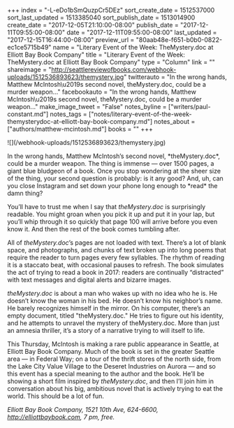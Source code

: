 +++
index = "-L-eDo1bSmQuzpCr5DEz"
sort_create_date = 1512537000
sort_last_updated = 1513385040
sort_publish_date = 1513014900
create_date = "2017-12-05T21:10:00-08:00"
publish_date = "2017-12-11T09:55:00-08:00"
date = "2017-12-11T09:55:00-08:00"
last_updated = "2017-12-15T16:44:00-08:00"
preview_url = "80aab48e-f651-b0b0-0822-ec1ce5715b49"
name = "Literary Event of the Week: TheMystery.doc at Elliott Bay Book Company"
title = "Literary Event of the Week: TheMystery.doc at Elliott Bay Book Company"
type = "Column"
link = ""
shareimage = "http://seattlereviewofbooks.com/webhook-uploads/1512536893623/themystery.jpg"
twitterauto = "In the wrong hands, Matthew McIntosh\u2019s second novel, theMystery.doc, could be a murder weapon..."
facebookauto = "In the wrong hands, Matthew McIntosh\u2019s second novel, theMystery.doc, could be a murder weapon..."
make_image_tweet = "False"
notes_byline = ["writers/paul-constant.md"]
notes_tags = ["notes/literary-event-of-the-week-themysterydoc-at-elliott-bay-book-company.md"]
notes_about = ["authors/matthew-mcintosh.md"]
books = ""
+++
<p class="image-left">![](/webhook-uploads/1512536893623/themystery.jpg)</p>
In the wrong hands, Matthew McIntosh’s second novel, *theMystery.doc*, could be a murder weapon. The thing is immense — over 1500 pages, a giant blue bludgeon of a book. Once you stop wondering at the sheer size of the thing, your second question is probably:  is it any good? And, uh, can you close Instagram and set down your phone long enough to *read* the damn thing?

You’ll have to trust me when I say that *theMystery.doc* is surprisingly readable. You might groan when you pick it up and put it in your lap, but you’ll whip through it so quickly that page 100 will arrive before you even know it. And then the rest of the book comes tumbling after.

All of *theMystery.doc*’s pages are not loaded with text. There’s a lot of blank space, and photographs, and chunks of text broken up into long poems that require the reader to turn pages every few syllables. The rhythm of reading it is a staccato beat, with occasional pauses to refresh. The book simulates the act of trying to read a book in 2017: readers are continually “distracted” with text messages and digital alerts and bizarre images.

*theMystery.doc* is about a man who wakes up with no idea who he is. He doesn’t know the woman in his bed. He doesn’t know his neighbor’s name. He barely recognizes himself in the mirror. On his computer, there’s an empty document, titled "theMystery.doc." He tries to figure out his identity, and he attempts to unravel the mystery of theMystery.doc. More than just an amnesia thriller, it’s a story of a narrative trying to will itself to life.

This Thursday, McIntosh is making a rare public appearance in Seattle, at Elliott Bay Book Company. Much of the book is set in the greater Seattle area — in Federal Way; on a tour of the thrift stores of the north side, from the Lake City Value Village to the Deseret Industries on Aurora — and so this event has a special meaning to the author and the book. He’ll be showing a short film inspired by *theMystery.doc*, and then I’ll join him in conversation about his big, ambitious novel that is actively trying to eat the world. This should be a lot of fun.

*Elliott Bay Book Company, 1521 10th Ave, 624-6600, http://elliottbaybook.com, 7 pm, free.*
